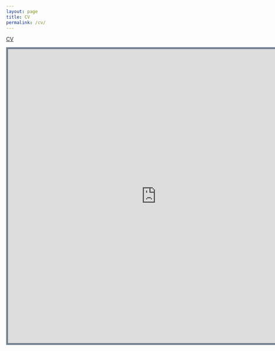 ```yaml
---
layout: page
title: CV
permalink: /cv/
---
```


[CV][cv]

<iframe src="http://docs.google.com/viewer?url=http%3A%2F%2Fnsharan.blogs.rice.edu%2Ffiles%2F2017%2F09%2Fnsharan_cv-2a3z6bz.pdf&embedded=true" width="805" height="800" style="border:thick solid #708090 ;">Your browser does not support the PDF embedding. Please download my cv using the link above. </iframe>

[cv]: http://nsharan.blogs.rice.edu/files/2017/09/nsharan_cv-2a3z6bz.pdf
